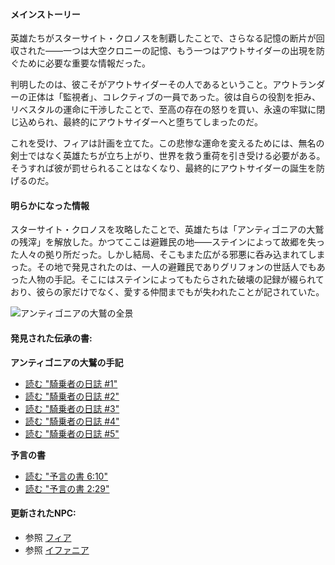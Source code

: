 <!-- title: 伝承の要約 -->
<!-- status: なし -->

#### メインストーリー

英雄たちがスターサイト・クロノスを制覇したことで、さらなる記憶の断片が回収された――一つは大空クロニーの記憶、もう一つはアウトサイダーの出現を防ぐために必要な重要な情報だった。

判明したのは、彼こそがアウトサイダーその人であるということ。アウトランダーの正体は「監視者」、コレクティブの一員であった。彼は自らの役割を拒み、リベスタルの運命に干渉したことで、至高の存在の怒りを買い、永遠の牢獄に閉じ込められ、最終的にアウトサイダーへと堕ちてしまったのだ。

これを受け、フィアは計画を立てた。この悲惨な運命を変えるためには、無名の剣士ではなく英雄たちが立ち上がり、世界を救う重荷を引き受ける必要がある。そうすれば彼が罰せられることはなくなり、最終的にアウトサイダーの誕生を防げるのだ。

#### 明らかになった情報

スターサイト・クロノスを攻略したことで、英雄たちは「アンティゴニアの大鷲の残滓」を解放した。かつてここは避難民の地――ステインによって故郷を失った人々の拠り所だった。しかし結局、そこもまた広がる邪悪に呑み込まれてしまった。その地で発見されたのは、一人の避難民でありグリフォンの世話人でもあった人物の手記。そこにはステインによってもたらされた破壊の記録が綴られており、彼らの家だけでなく、愛する仲間までもが失われたことが記されていた。

![アンティゴニアの大鷲の全景](/images-opt/lore-antigonian-aerie-opt.webp)

#### 発見された伝承の書:

**アンティゴニアの大鷲の手記**

- [読む "騎乗者の日誌 #1"](#text:riders-journal-1)
- [読む "騎乗者の日誌 #2"](#text:riders-journal-2)
- [読む "騎乗者の日誌 #3"](#text:riders-journal-3)
- [読む "騎乗者の日誌 #4"](#text:riders-journal-4)
- [読む "騎乗者の日誌 #5"](#text:riders-journal-5)

**予言の書**

- [読む "予言の書 6:10"](#text:book-of-prophecies-6-10)
- [読む "予言の書 2:29"](#text:book-of-prophecies-2-29)

#### 更新されたNPC:

- 参照 [フィア](#node:fia)
- 参照 [イファニア](#node:iphania)
